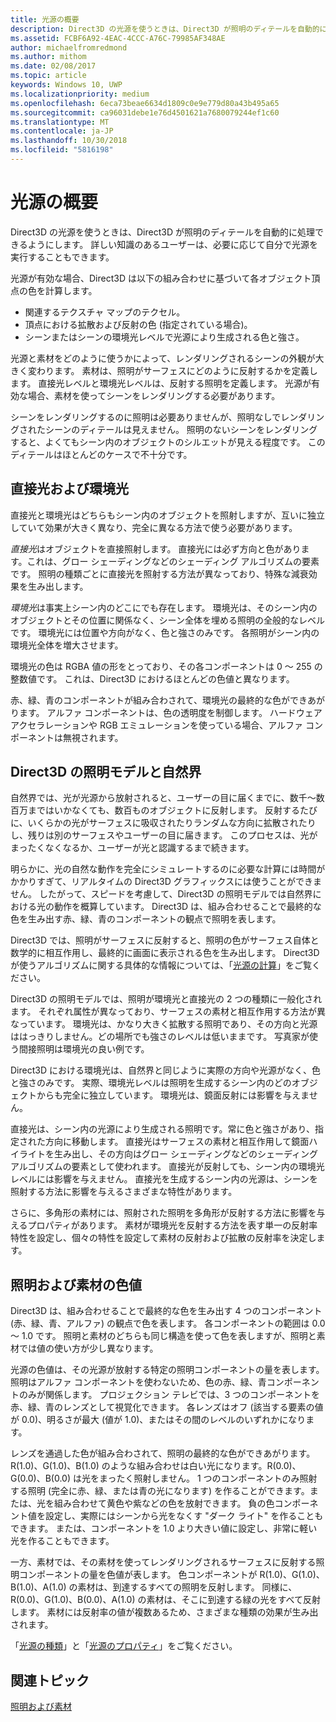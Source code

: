 ```yaml
---
title: 光源の概要
description: Direct3D の光源を使うときは、Direct3D が照明のディテールを自動的に処理できるようにします。 詳しい知識のあるユーザーは、必要に応じて自分で光源を実行することもできます。
ms.assetid: FCBF6A92-4EAC-4CCC-A76C-79985AF348AE
author: michaelfromredmond
ms.author: mithom
ms.date: 02/08/2017
ms.topic: article
keywords: Windows 10, UWP
ms.localizationpriority: medium
ms.openlocfilehash: 6eca73beae6634d1809c0e9e779d80a43b495a65
ms.sourcegitcommit: ca96031debe1e76d4501621a7680079244ef1c60
ms.translationtype: MT
ms.contentlocale: ja-JP
ms.lasthandoff: 10/30/2018
ms.locfileid: "5816198"
---
```

# <a name="lighting-overview"></a>光源の概要

Direct3D の光源を使うときは、Direct3D が照明のディテールを自動的に処理できるようにします。 詳しい知識のあるユーザーは、必要に応じて自分で光源を実行することもできます。

光源が有効な場合、Direct3D は以下の組み合わせに基づいて各オブジェクト頂点の色を計算します。

-   関連するテクスチャ マップのテクセル。
-   頂点における拡散および反射の色 (指定されている場合)。
-   シーンまたはシーンの環境光レベルで光源により生成される色と強さ。

光源と素材をどのように使うかによって、レンダリングされるシーンの外観が大きく変わります。 素材は、照明がサーフェスにどのように反射するかを定義します。 直接光レベルと環境光レベルは、反射する照明を定義します。 光源が有効な場合、素材を使ってシーンをレンダリングする必要があります。

シーンをレンダリングするのに照明は必要ありませんが、照明なしでレンダリングされたシーンのディテールは見えません。 照明のないシーンをレンダリングすると、よくてもシーン内のオブジェクトのシルエットが見える程度です。 このディテールはほとんどのケースで不十分です。

## <a name="span-iddirectlightvsambientlightspanspan-iddirectlightvsambientlightspandirect-light-vs-ambient-light"></a><span id="direct_light_vs._ambient_light"></span><span id="DIRECT_LIGHT_VS._AMBIENT_LIGHT"></span>直接光および環境光


直接光と環境光はどちらもシーン内のオブジェクトを照射しますが、互いに独立していて効果が大きく異なり、完全に異なる方法で使う必要があります。

*直接光*はオブジェクトを直接照射します。 直接光には必ず方向と色があります。これは、グロー シェーディングなどのシェーディング アルゴリズムの要素です。 照明の種類ごとに直接光を照射する方法が異なっており、特殊な減衰効果を生み出します。

*環境光*は事実上シーン内のどこにでも存在します。 環境光は、そのシーン内のオブジェクトとその位置に関係なく、シーン全体を埋める照明の全般的なレベルです。 環境光には位置や方向がなく、色と強さのみです。 各照明がシーン内の環境光全体を増大させます。

環境光の色は RGBA 値の形をとっており、その各コンポーネントは 0 ～ 255 の整数値です。 これは、Direct3D におけるほとんどの色値と異なります。

赤、緑、青のコンポーネントが組み合わされて、環境光の最終的な色ができあがります。 アルファ コンポーネントは、色の透明度を制御します。 ハードウェア アクセラレーションや RGB エミュレーションを使っている場合、アルファ コンポーネントは無視されます。

## <a name="span-iddirect3dlightmodelvsnaturespanspan-iddirect3dlightmodelvsnaturespandirect3d-light-model-vs-nature"></a><span id="direct3d_light_model_vs._nature"></span><span id="DIRECT3D_LIGHT_MODEL_VS._NATURE"></span>Direct3D の照明モデルと自然界


自然界では、光が光源から放射されると、ユーザーの目に届くまでに、数千～数百万まではいかなくても、数百ものオブジェクトに反射します。 反射するたびに、いくらかの光がサーフェスに吸収されたりランダムな方向に拡散されたりし、残りは別のサーフェスやユーザーの目に届きます。 このプロセスは、光がまったくなくなるか、ユーザーが光と認識するまで続きます。

明らかに、光の自然な動作を完全にシミュレートするのに必要な計算には時間がかかりすぎて、リアルタイムの Direct3D グラフィックスには使うことができません。 したがって、スピードを考慮して、Direct3D の照明モデルでは自然界における光の動作を概算しています。 Direct3D は、組み合わせることで最終的な色を生み出す赤、緑、青のコンポーネントの観点で照明を表します。

Direct3D では、照明がサーフェスに反射すると、照明の色がサーフェス自体と数学的に相互作用し、最終的に画面に表示される色を生み出します。 Direct3D が使うアルゴリズムに関する具体的な情報については、「[光源の計算](mathematics-of-lighting.md)」をご覧ください。

Direct3D の照明モデルでは、照明が環境光と直接光の 2 つの種類に一般化されます。 それぞれ属性が異なっており、サーフェスの素材と相互作用する方法が異なっています。 環境光は、かなり大きく拡散する照明であり、その方向と光源ははっきりしません。どの場所でも強さのレベルは低いままです。 写真家が使う間接照明は環境光の良い例です。

Direct3D における環境光は、自然界と同じように実際の方向や光源がなく、色と強さのみです。 実際、環境光レベルは照明を生成するシーン内のどのオブジェクトからも完全に独立しています。 環境光は、鏡面反射には影響を与えません。

直接光は、シーン内の光源により生成される照明です。常に色と強さがあり、指定された方向に移動します。 直接光はサーフェスの素材と相互作用して鏡面ハイライトを生み出し、その方向はグロー シェーディングなどのシェーディング アルゴリズムの要素として使われます。 直接光が反射しても、シーン内の環境光レベルには影響を与えません。 直接光を生成するシーン内の光源は、シーンを照射する方法に影響を与えるさまざまな特性があります。

さらに、多角形の素材には、照射された照明を多角形が反射する方法に影響を与えるプロパティがあります。 素材が環境光を反射する方法を表す単一の反射率特性を設定し、個々の特性を設定して素材の反射および拡散の反射率を決定します。

## <a name="span-idcolorvaluesforlightsandmaterialsspanspan-idcolorvaluesforlightsandmaterialsspanspan-idcolorvaluesforlightsandmaterialsspancolor-values-for-lights-and-materials"></a><span id="Color_Values_for_Lights_and_Materials"></span><span id="color_values_for_lights_and_materials"></span><span id="COLOR_VALUES_FOR_LIGHTS_AND_MATERIALS"></span>照明および素材の色値


Direct3D は、組み合わせることで最終的な色を生み出す 4 つのコンポーネント (赤、緑、青、アルファ) の観点で色を表します。 各コンポーネントの範囲は 0.0 ～ 1.0 です。 照明と素材のどちらも同じ構造を使って色を表しますが、照明と素材では値の使い方が少し異なります。

光源の色値は、その光源が放射する特定の照明コンポーネントの量を表します。 照明はアルファ コンポーネントを使わないため、色の赤、緑、青コンポーネントのみが関係します。 プロジェクション テレビでは、3 つのコンポーネントを赤、緑、青のレンズとして視覚化できます。 各レンズはオフ (該当する要素の値が 0.0)、明るさが最大 (値が 1.0)、またはその間のレベルのいずれかになります。

レンズを通過した色が組み合わされて、照明の最終的な色ができあがります。 R(1.0)、G(1.0)、B(1.0) のような組み合わせは白い光になります。R(0.0)、G(0.0)、B(0.0) は光をまったく照射しません。 1 つのコンポーネントのみ照射する照明 (完全に赤、緑、または青の光になります) を作ることができます。または、光を組み合わせて黄色や紫などの色を放射できます。 負の色コンポーネント値を設定し、実際にはシーンから光をなくす "ダーク ライト" を作ることもできます。 または、コンポーネントを 1.0 より大きい値に設定し、非常に軽い光を作ることもできます。

一方、素材では、その素材を使ってレンダリングされるサーフェスに反射する照明コンポーネントの量を色値が表します。 色コンポーネントが R(1.0)、G(1.0)、B(1.0)、A(1.0) の素材は、到達するすべての照明を反射します。 同様に、R(0.0)、G(1.0)、B(0.0)、A(1.0) の素材は、そこに到達する緑の光をすべて反射します。 素材には反射率の値が複数あるため、さまざまな種類の効果が生み出されます。

「[光源の種類](light-types.md)」と「[光源のプロパティ](light-properties.md)」をご覧ください。

## <a name="span-idrelated-topicsspanrelated-topics"></a><span id="related-topics"></span>関連トピック


[照明および素材](lights-and-materials.md)

 

 





